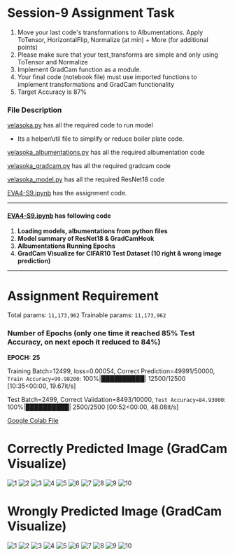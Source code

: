 # Session-9 Assignment Task
1. Move your last code's transformations to Albumentations. Apply ToTensor, HorizontalFlip, Normalize (at min) + More (for additional points)
2. Please make sure that your test_transforms are simple and only using ToTensor and Normalize
3. Implement GradCam function as a module. 
4. Your final code (notebook file) must use imported functions to implement transformations and GradCam functionality
5. Target Accuracy is 87%

### File Description

[velasoka.py](https://github.com/velasoka-repo/EVA4/blob/master/Session-9/velasoka.py "velasoka.py") has all the required code to run model
- Its a helper/util file to simplify or reduce boiler plate code.

[velasoka_albumentations.py](https://github.com/velasoka-repo/EVA4/blob/master/Session-9/velasoka_albumentations.py "velasoka_albumentations.py") has all the required albumentation code

[velasoka_gradcam.py](https://github.com/velasoka-repo/EVA4/blob/master/Session-9/velasoka_gradcam.py "velasoka_gradcam.py") has all the required gradcam code

[velasoka_model.py](https://github.com/velasoka-repo/EVA4/blob/master/Session-9/velasoka_model.py "velasoka_model.py") has all the required ResNet18 code

[EVA4-S9.ipynb](https://github.com/velasoka-repo/EVA4/blob/master/Session-9/EVA4_S9.ipynb "EVA4-S9.ipynb") has the assignment code.



------------


#### [EVA4-S9.ipynb](https://github.com/velasoka-repo/EVA4/blob/master/Session-9/EVA4_S9.ipynb "EVA4-S9.ipynb")  has following code

1. **Loading models, albumentations from python files**
2. **Model summary of ResNet18 & GradCamHook**
3. **Albumentations Running Epochs**
4. **GradCam Visualize for CIFAR10 Test Dataset (10 right & wrong image prediction)**

------------

# Assignment Requirement

Total params: `11,173,962`
Trainable params: `11,173,962`

### Number of Epochs (only one time it reached 85% Test Accuracy, on next epoch it reduced to 84%)

**EPOCH: 25**

Training Batch=12499, loss=0.00054, Correct Prediction=49991/50000, `Train Accuracy=99.98200`: 100%|██████████| 12500/12500 [10:35<00:00, 19.67it/s]

Test Batch=2499, Correct Validation=8493/10000, `Test Accuracy=84.93000`: 100%|██████████| 2500/2500 [00:52<00:00, 48.08it/s]

[Google Colab File](https://colab.research.google.com/github/velasoka-repo/EVA4/blob/master/Session-9/EVA4_S9.ipynb)

# Correctly Predicted Image (GradCam Visualize)

![1](https://github.com/velasoka-repo/EVA4/blob/master/Session-9/images/right-prediction/right-prediction1.png)
![2](https://github.com/velasoka-repo/EVA4/blob/master/Session-9/images/right-prediction/right-prediction2.png)
![3](https://github.com/velasoka-repo/EVA4/blob/master/Session-9/images/right-prediction/right-prediction3.png)
![4](https://github.com/velasoka-repo/EVA4/blob/master/Session-9/images/right-prediction/right-prediction4.png)
![5](https://github.com/velasoka-repo/EVA4/blob/master/Session-9/images/right-prediction/right-prediction5.png)
![6](https://github.com/velasoka-repo/EVA4/blob/master/Session-9/images/right-prediction/right-prediction6.png)
![7](https://github.com/velasoka-repo/EVA4/blob/master/Session-9/images/right-prediction/right-prediction7.png)
![8](https://github.com/velasoka-repo/EVA4/blob/master/Session-9/images/right-prediction/right-prediction8.png)
![9](https://github.com/velasoka-repo/EVA4/blob/master/Session-9/images/right-prediction/right-prediction9.png)
![10](https://github.com/velasoka-repo/EVA4/blob/master/Session-9/images/right-prediction/right-prediction10.png)

# Wrongly Predicted Image (GradCam Visualize)

![1](https://github.com/velasoka-repo/EVA4/blob/master/Session-9/images/wrong-prediction/wrong-prediction1.png)
![2](https://github.com/velasoka-repo/EVA4/blob/master/Session-9/images/wrong-prediction/wrong-prediction2.png)
![3](https://github.com/velasoka-repo/EVA4/blob/master/Session-9/images/wrong-prediction/wrong-prediction3.png)
![4](https://github.com/velasoka-repo/EVA4/blob/master/Session-9/images/wrong-prediction/wrong-prediction4.png)
![5](https://github.com/velasoka-repo/EVA4/blob/master/Session-9/images/wrong-prediction/wrong-prediction5.png)
![6](https://github.com/velasoka-repo/EVA4/blob/master/Session-9/images/wrong-prediction/wrong-prediction6.png)
![7](https://github.com/velasoka-repo/EVA4/blob/master/Session-9/images/wrong-prediction/wrong-prediction7.png)
![8](https://github.com/velasoka-repo/EVA4/blob/master/Session-9/images/wrong-prediction/wrong-prediction8.png)
![9](https://github.com/velasoka-repo/EVA4/blob/master/Session-9/images/wrong-prediction/wrong-prediction9.png)
![10](https://github.com/velasoka-repo/EVA4/blob/master/Session-9/images/wrong-prediction/wrong-prediction10.png)






